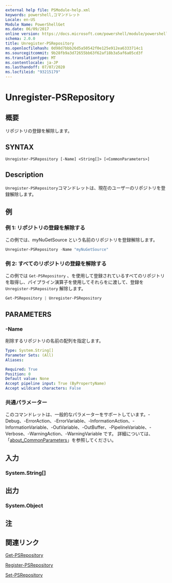 ```yaml
---
external help file: PSModule-help.xml
keywords: powershell,コマンドレット
Locale: en-US
Module Name: PowerShellGet
ms.date: 06/09/2017
online version: https://docs.microsoft.com/powershell/module/powershellget/unregister-psrepository?view=powershell-5.1&WT.mc_id=ps-gethelp
schema: 2.0.0
title: Unregister-PSRepository
ms.openlocfilehash: 0d98d7bbb26d5a50542f0e125e912ea6333714c1
ms.sourcegitcommit: 9b28fb9a3d72655bb63f62af18b3a5af6a05cd3f
ms.translationtype: MT
ms.contentlocale: ja-JP
ms.lasthandoff: 07/07/2020
ms.locfileid: "93215179"
---
```

# Unregister-PSRepository

## 概要
リポジトリの登録を解除します。

## SYNTAX

```
Unregister-PSRepository [-Name] <String[]> [<CommonParameters>]
```

## Description

`Unregister-PSRepository`コマンドレットは、現在のユーザーのリポジトリを登録解除します。

## 例

### 例 1: リポジトリの登録を解除する

この例では、myNuGetSource という名前のリポジトリを登録解除します。

```powershell
Unregister-PSRepository -Name "myNuGetSource"
```

### 例 2: すべてのリポジトリの登録を解除する

この例では `Get-PSRepository` 、を使用して登録されているすべてのリポジトリを取得し、パイプライン演算子を使用してそれらをに渡して、登録を `Unregister-PSRepository` 解除します。

```powershell
Get-PSRepository | Unregister-PSRepository
```

## PARAMETERS

### -Name

削除するリポジトリの名前の配列を指定します。

```yaml
Type: System.String[]
Parameter Sets: (All)
Aliases:

Required: True
Position: 0
Default value: None
Accept pipeline input: True (ByPropertyName)
Accept wildcard characters: False
```

### 共通パラメーター

このコマンドレットは、一般的なパラメーターをサポートしています。-Debug、-ErrorAction、-ErrorVariable、-InformationAction、-InformationVariable、-OutVariable、-OutBuffer、-PipelineVariable、-Verbose、-WarningAction、-WarningVariable です。 詳細については、「[about_CommonParameters](https://go.microsoft.com/fwlink/?LinkID=113216)」を参照してください。

## 入力

### System.String[]

## 出力

### System.Object

## 注

## 関連リンク

[Get-PSRepository](Get-PSRepository.md)

[Register-PSRepository](Register-PSRepository.md)

[Set-PSRepository](Set-PSRepository.md)
